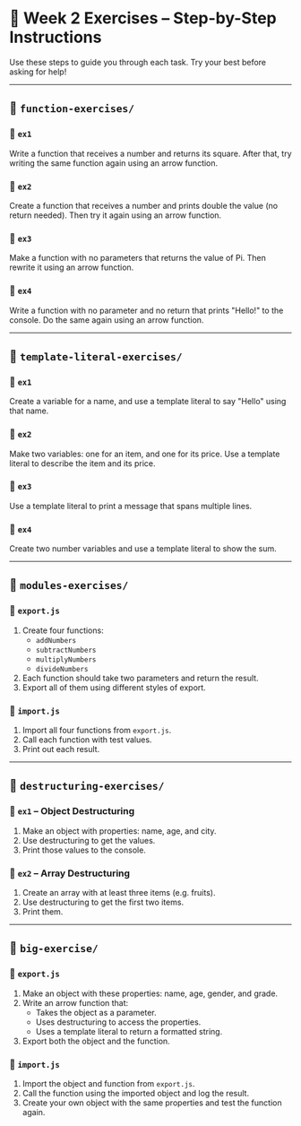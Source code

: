 # 🧩 Week 2 Exercises – Step-by-Step Instructions

Use these steps to guide you through each task. Try your best before asking for help!

---

## 📁 `function-exercises/`

### 🔹 `ex1`

Write a function that receives a number and returns its square. After that, try writing the same function again using an arrow function.

### 🔹 `ex2`

Create a function that receives a number and prints double the value (no return needed). Then try it again using an arrow function.

### 🔹 `ex3`

Make a function with no parameters that returns the value of Pi. Then rewrite it using an arrow function.

### 🔹 `ex4`

Write a function with no parameter and no return that prints "Hello!" to the console. Do the same again using an arrow function.

---

## 📁 `template-literal-exercises/`

### 🔹 `ex1`

Create a variable for a name, and use a template literal to say "Hello" using that name.

### 🔹 `ex2`

Make two variables: one for an item, and one for its price. Use a template literal to describe the item and its price.

### 🔹 `ex3`

Use a template literal to print a message that spans multiple lines.

### 🔹 `ex4`

Create two number variables and use a template literal to show the sum.

---

## 📁 `modules-exercises/`

### 🔹 `export.js`

1. Create four functions:
   - `addNumbers`
   - `subtractNumbers`
   - `multiplyNumbers`
   - `divideNumbers`
2. Each function should take two parameters and return the result.
3. Export all of them using different styles of export.

### 🔹 `import.js`

1. Import all four functions from `export.js`.
2. Call each function with test values.
3. Print out each result.

---

## 📁 `destructuring-exercises/`

### 🔹 `ex1` – Object Destructuring

1. Make an object with properties: name, age, and city.
2. Use destructuring to get the values.
3. Print those values to the console.

### 🔹 `ex2` – Array Destructuring

1. Create an array with at least three items (e.g. fruits).
2. Use destructuring to get the first two items.
3. Print them.

---

## 📁 `big-exercise/`

### 🔹 `export.js`

1. Make an object with these properties: name, age, gender, and grade.
2. Write an arrow function that:
   - Takes the object as a parameter.
   - Uses destructuring to access the properties.
   - Uses a template literal to return a formatted string.
3. Export both the object and the function.

### 🔹 `import.js`

1. Import the object and function from `export.js`.
2. Call the function using the imported object and log the result.
3. Create your own object with the same properties and test the function again.
